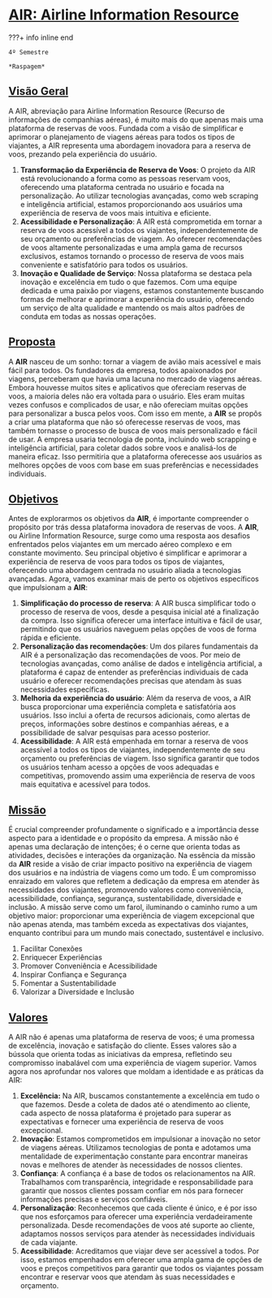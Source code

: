# [AIR: Airline Information Resource](#air)

<!-- ![Insper](https://www.insper.edu.br/wp-content/themes/insper/dist/image/logo.png){ align=right } -->

???+ info inline end

    4º Semestre

    *Raspagem*

## [Visão Geral](#visao-geral)

A AIR, abreviação para Airline Information Resource (Recurso de informações de companhias aéreas), é muito mais do que apenas mais uma plataforma de reservas de voos. Fundada com a visão de simplificar e aprimorar o planejamento de viagens aéreas para todos os tipos de viajantes, a AIR representa uma abordagem inovadora para a reserva de voos, prezando pela experiência do usuário.

1. **Transformação da Experiência de Reserva de Voos**: O projeto da AIR está revolucionando a forma como as pessoas reservam voos, oferecendo uma plataforma centrada no usuário e focada na personalização. Ao utilizar tecnologias avançadas, como web scraping e inteligência artificial, estamos proporcionando aos usuários uma experiência de reserva de voos mais intuitiva e eficiente.
2. **Acessibilidade e Personalização**: A AIR está comprometida em tornar a reserva de voos acessível a todos os viajantes, independentemente de seu orçamento ou preferências de viagem. Ao oferecer recomendações de voos altamente personalizadas e uma ampla gama de recursos exclusivos, estamos tornando o processo de reserva de voos mais conveniente e satisfatório para todos os usuários.
3. **Inovação e Qualidade de Serviço**: Nossa plataforma se destaca pela inovação e excelência em tudo o que fazemos. Com uma equipe dedicada e uma paixão por viagens, estamos constantemente buscando formas de melhorar e aprimorar a experiência do usuário, oferecendo um serviço de alta qualidade e mantendo os mais altos padrões de conduta em todas as nossas operações.

## [Proposta](#proposta)

A **AIR** nasceu de um sonho: tornar a viagem de avião mais acessível e mais fácil para todos. Os fundadores da empresa, todos apaixonados por viagens, perceberam que havia uma lacuna no mercado de viagens aéreas. Embora houvesse muitos sites e aplicativos que ofereciam reservas de voos, a maioria deles não era voltada para o usuário. Eles eram muitas vezes confusos e complicados de usar, e não ofereciam muitas opções para personalizar a busca pelos voos.
Com isso em mente, a **AIR** se propôs a criar uma plataforma que não só oferecesse reservas de voos, mas também tornasse o processo de busca de voos mais personalizado e fácil de usar. A empresa usaria tecnologia de ponta, incluindo web scrapping e inteligência artificial, para coletar dados sobre voos e analisá-los de maneira eficaz. Isso permitiria que a plataforma oferecesse aos usuários as melhores opções de voos com base em suas preferências e necessidades individuais.

## [Objetivos](#objetivos)

Antes de explorarmos os objetivos da **AIR**, é importante compreender o propósito por trás dessa plataforma inovadora de reservas de voos. A **AIR**, ou Airline Information Resource, surge como uma resposta aos desafios enfrentados pelos viajantes em um mercado aéreo complexo e em constante movimento. Seu principal objetivo é simplificar e aprimorar a experiência de reserva de voos para todos os tipos de viajantes, oferecendo uma abordagem centrada no usuário aliada a tecnologias avançadas. Agora, vamos examinar mais de perto os objetivos específicos que impulsionam a **AIR**:

1. **Simplificação do processo de reserva**: A AIR busca simplificar todo o processo de reserva de voos, desde a pesquisa inicial até a finalização da compra. Isso significa oferecer uma interface intuitiva e fácil de usar, permitindo que os usuários naveguem pelas opções de voos de forma rápida e eficiente.
2. **Personalização das recomendações**: Um dos pilares fundamentais da AIR é a personalização das recomendações de voos. Por meio de tecnologias avançadas, como análise de dados e inteligência artificial, a plataforma é capaz de entender as preferências individuais de cada usuário e oferecer recomendações precisas que atendam às suas necessidades específicas.
3. **Melhoria da experiência do usuário**: Além da reserva de voos, a AIR busca proporcionar uma experiência completa e satisfatória aos usuários. Isso inclui a oferta de recursos adicionais, como alertas de preços, informações sobre destinos e companhias aéreas, e a possibilidade de salvar pesquisas para acesso posterior.
4. **Acessibilidade**: A AIR está empenhada em tornar a reserva de voos acessível a todos os tipos de viajantes, independentemente de seu orçamento ou preferências de viagem. Isso significa garantir que todos os usuários tenham acesso a opções de voos adequadas e competitivas, promovendo assim uma experiência de reserva de voos mais equitativa e acessível para todos.

## [Missão](#missao)

É crucial compreender profundamente o significado e a importância desse aspecto para a identidade e o propósito da empresa. A missão não é apenas uma declaração de intenções; é o cerne que orienta todas as atividades, decisões e interações da organização. Na essência da missão da **AIR** reside a visão de criar impacto positivo na experiência de viagem dos usuários e na indústria de viagens como um todo. É um compromisso enraizado em valores que refletem a dedicação da empresa em atender às necessidades dos viajantes, promovendo valores como conveniência, acessibilidade, confiança, segurança, sustentabilidade, diversidade e inclusão. A missão serve como um farol, iluminando o caminho rumo a um objetivo maior: proporcionar uma experiência de viagem excepcional que não apenas atenda, mas também exceda as expectativas dos viajantes, enquanto contribui para um mundo mais conectado, sustentável e inclusivo.

1. Facilitar Conexões
2. Enriquecer Experiências
3. Promover Conveniência e Acessibilidade
4. Inspirar Confiança e Segurança
5. Fomentar a Sustentabilidade
6. Valorizar a Diversidade e Inclusão

## [Valores](#Valores)

A AIR não é apenas uma plataforma de reserva de voos; é uma promessa de excelência, inovação e satisfação do cliente. Esses valores são a bússola que orienta todas as iniciativas da empresa, refletindo seu compromisso inabalável com uma experiência de viagem superior. Vamos agora nos aprofundar nos valores que moldam a identidade e as práticas da AIR:

1. **Excelência:** Na AIR, buscamos constantemente a excelência em tudo o que fazemos. Desde a coleta de dados até o atendimento ao cliente, cada aspecto de nossa plataforma é projetado para superar as expectativas e fornecer uma experiência de reserva de voos excepcional.
2. **Inovação**: Estamos comprometidos em impulsionar a inovação no setor de viagens aéreas. Utilizamos tecnologias de ponta e adotamos uma mentalidade de experimentação constante para encontrar maneiras novas e melhores de atender às necessidades de nossos clientes.
3. **Confiança**: A confiança é a base de todos os relacionamentos na AIR. Trabalhamos com transparência, integridade e responsabilidade para garantir que nossos clientes possam confiar em nós para fornecer informações precisas e serviços confiáveis.
4. **Personalização**: Reconhecemos que cada cliente é único, e é por isso que nos esforçamos para oferecer uma experiência verdadeiramente personalizada. Desde recomendações de voos até suporte ao cliente, adaptamos nossos serviços para atender às necessidades individuais de cada viajante.
5. **Acessibilidade**: Acreditamos que viajar deve ser acessível a todos. Por isso, estamos empenhados em oferecer uma ampla gama de opções de voos e preços competitivos para garantir que todos os viajantes possam encontrar e reservar voos que atendam às suas necessidades e orçamento.